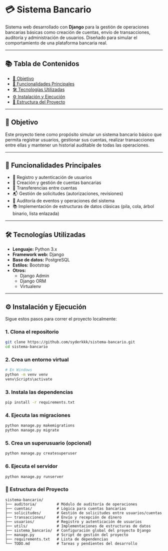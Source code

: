 # 💳 Sistema Bancario

Sistema web desarrollado con **Django** para la gestión de operaciones bancarias básicas como creación de cuentas, envío de transacciones, auditoría y administración de usuarios. Diseñado para simular el comportamiento de una plataforma bancaria real.

---

## 📚 Tabla de Contenidos

- [🎯 Objetivo](#-objetivo)
- [🚀 Funcionalidades Principales](#-funcionalidades-principales)
- [🛠️ Tecnologías Utilizadas](#️-tecnologías-utilizadas)
- [⚙️ Instalación y Ejecución](#️-instalación-y-ejecución)
- [📁 Estructura del Proyecto](#-estructura-del-proyecto)

---

## 🎯 Objetivo

Este proyecto tiene como propósito simular un sistema bancario básico que permita registrar usuarios, gestionar sus cuentas, realizar transacciones entre ellas y mantener un historial auditable de todas las operaciones.

---

## 🚀 Funcionalidades Principales

- 🧑 Registro y autenticación de usuarios
- 💼 Creación y gestión de cuentas bancarias
- 💸 Transferencias entre cuentas
- 📬 Gestión de solicitudes (autorizaciones, revisiones)
- 📜 Auditoría de eventos y operaciones del sistema
- 📚 Implementación de estructuras de datos clásicas (pila, cola, árbol binario, lista enlazada)

---

## 🛠️ Tecnologías Utilizadas

- **Lenguaje:** Python 3.x
- **Framework web:** Django
- **Base de datos:** PostgreSQL 
- **Estilos:** Bootstrap
- **Otros:** 
  - Django Admin
  - Django ORM
  - Virtualenv

---

## ⚙️ Instalación y Ejecución

Sigue estos pasos para correr el proyecto localmente:

### 1. Clona el repositorio

```bash
git clone https://github.com/syderkkk/sistema-bancario.git
cd sistema-bancario
```
### 2. Crea un entorno virtual

```bash
# En Windows
python -m venv venv
venv\Scripts\activate
```

### 3. Instala las dependencias

```bash
pip install -r requirements.txt
```

### 4. Ejecuta las migraciones

```bash
python manage.py makemigrations
python manage.py migrate
```

### 5. Crea un superusuario (opcional)

```bash
python manage.py createsuperuser
```

### 6. Ejecuta el servidor

```bash
python manage.py runserver
```

### 📁 Estructura del Proyecto
```text
sistema-bancario/
├── auditoria/         # Módulo de auditoría de operaciones
├── cuentas/           # Lógica para cuentas bancarias
├── solicitudes/       # Gestión de solicitudes entre usuarios/cuentas
├── transacciones/     # Envío y recepción de dinero
├── usuarios/          # Registro y autenticación de usuarios
├── utils/             # Implementaciones de estructuras de datos
├── sistema_bancario/  # Configuración global del proyecto Django
├── manage.py          # Script de gestión del proyecto
├── requirements.txt   # Lista de dependencias
└── TODO.md            # Tareas y pendientes del desarrollo
```